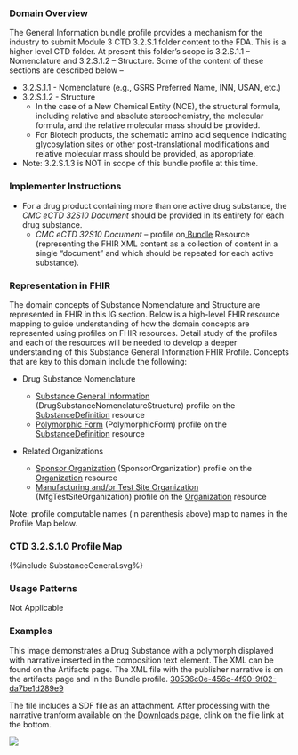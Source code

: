 ### Domain Overview

The General Information bundle profile provides a mechanism for the industry to submit Module 3 CTD 3.2.S.1 folder content to the FDA. This is a higher level CTD folder.  At present this folder’s scope is 3.2.S.1.1 – Nomenclature and 3.2.S.1.2 – Structure.  Some of the content of these sections are described below –
- 3.2.S.1.1 - Nomenclature (e.g., GSRS Preferred Name, INN, USAN, etc.)
- 3.2.S.1.2 - Structure
    - In the case of a New Chemical Entity (NCE), the structural formula, including relative and absolute stereochemistry, the molecular formula, and the relative molecular mass should be provided.
    -  For Biotech products, the schematic amino acid sequence indicating glycosylation sites or other post-translational modifications and relative molecular mass should be provided, as appropriate.
- Note: 3.2.S.1.3 is NOT in scope of this bundle profile at this time.

### Implementer Instructions

- For a drug product containing more than one active drug substance, the _CMC eCTD 32S10 Document_ should be provided in its entirety for each drug substance.
    -  _CMC eCTD 32S10 Document_ – profile on[ Bundle](http://hl7.org/fhir/R5/bundle.html) Resource (representing the FHIR XML content as a collection of content in a single “document” and which should be repeated for each active substance).
       

### Representation in FHIR

The domain concepts of Substance Nomenclature and Structure are represented in FHIR in this IG section. Below is a high-level FHIR resource mapping to guide understanding of how the domain concepts are represented using profiles on FHIR resources. Detail study of the profiles and each of the resources will be needed to develop a deeper understanding of this Substance General Information FHIR Profile. Concepts that are key to this domain include the following:

* Drug Substance Nomenclature
    * [Substance General Information](https://build.fhir.org/ig/HL7/FHIR-us-pq-cmc/StructureDefinitionpqcmc-drug-substance-nomenclature-structure.html) (DrugSubstanceNomenclatureStructure) profile on the [SubstanceDefinition](https://hl7.org/fhir/R5/substancedefinition.html) resource
    * [Polymorphic Form](https://build.fhir.org/ig/HL7/FHIR-us-pq-cmc/StructureDefinition-pqcmc-polymorphic-form.html) (PolymorphicForm) profile on the [SubstanceDefinition](https://hl7.org/fhir/R5/substancedefinition.html) resource

* Related Organizations
    * [Sponsor Organization](https://build.fhir.org/ig/HL7/FHIR-us-pq-cmc/StructureDefinition-cmc-sponsor-organization.html) (SponsorOrganization) profile on the<span style="text-decoration:underline;"> [Organization](http://hl7.org/fhir/R5/organization.html)</span> resource
    * [Manufacturing and/or Test Site Organization](https://build.fhir.org/ig/HL7/FHIR-us-pq-cmc/StructureDefinition-mfg-test-site-organization.html) (MfgTestSiteOrganization) profile on the [Organization](http://hl7.org/fhir/R5/organization.html) resource

Note: profile computable names (in parenthesis above) map to names in the Profile Map below. 


### CTD 3.2.S.1.0 Profile Map

<div>{%include SubstanceGeneral.svg%}</div>

### Usage Patterns

Not Applicable
### Examples

This image demonstrates a Drug Substance with a polymorph displayed with narrative inserted in the composition text element.  The XML can be found on the Artifacts page. The XML file with the publisher narrative is on the artifacts page and in the Bundle profile. [30536c0e-456c-4f90-9f02-da7be1d289e9](Bundle-30536c0e-456c-4f90-9f02-da7be1d289e9.html)

The file includes a SDF file as an attachment.  After processing with the narrative tranform available on the [Downloads page](downloads.html), clink on the file link at the bottom.

<div><img src="32S10Lev.png" /></div>

